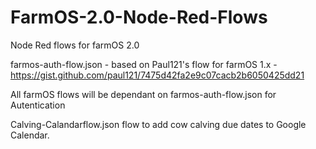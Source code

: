 # FarmOS-2.0-Node-Red-Flows

Node Red flows for farmOS 2.0

farmos-auth-flow.json - based on Paul121's flow for farmOS 1.x - https://gist.github.com/paul121/7475d42fa2e9c07cacb2b6050425dd21

All farmOS flows will be dependant on farmos-auth-flow.json for Autentication


Calving-Calandarflow.json flow to add cow calving due dates to Google Calendar.
